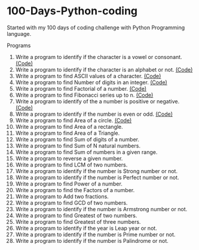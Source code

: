 # 100-Days-Python-coding
Started with my 100 days of coding challenge with Python Programming language.

Programs
1. Write a program to identify if the character is a vowel or consonant. [(Code)](https://github.com/sandyg6/100-Days-Python-coding/blob/main/Day01.py)
2. Write a program to identify if the character is an alphabet or not. [(Code)](https://github.com/sandyg6/100-Days-Python-coding/blob/main/Day02.py)
3. Write a program to find ASCII values of a character. [(Code)](https://github.com/sandyg6/100-Days-Python-coding/blob/main/Day03.py)
4. Write a program to find Number of digits in an integer. [(Code)](https://github.com/sandyg6/100-Days-Python-coding/blob/main/Day04.py)
5. Write a program to find Factorial of a number. [(Code)](https://github.com/sandyg6/100-Days-Python-coding/blob/main/Day05.py)
6. Write a program to find Fibonacci series up to n. [(Code)](https://github.com/sandyg6/100-Days-Python-coding/blob/main/Day06.py) 
7. Write a program to identify of the a number is positive or negative. [(Code)](https://github.com/sandyg6/100-Days-Python-coding/blob/main/Day07.py)
8. Write a program to identify if the number is even or odd. [(Code)](https://github.com/sandyg6/100-Days-Python-coding/blob/main/Day08.py)
9. Write a program to find Area of a circle. [(Code)](https://github.com/sandyg6/100-Days-Python-coding/blob/main/Day09.py)
10. Write a program to find Area of a rectangle. 
11. Write a program to find Area of a Triangle. 
12. Write a program to find Sum of digits of a number. 
13. Write a program to find Sum of N natural numbers. 
14. Write a program to find Sum of numbers in a given range. 
15. Write a program to reverse a given number. 
16. Write a program to find LCM of two numbers. 
17. Write a program to identify if the number is Strong number or not. 
18. Write a program to identify if the number is Perfect number or not. 
19. Write a program to find Power of a number. 
20. Write a program to find the Factors of a number. 
21. Write a program to Add two fractions. 
22. Write a program to find GCD of two numbers. 
23. Write a program to identify if the number is Armstrong number or not. 
24. Write a program to find Greatest of two numbers. 
25. Write a program to find Greatest of three numbers. 
26. Write a program to identify if the year is Leap year or not. 
27. Write a program to identify if the number is Prime number or not. 
28. Write a program to identify if the number is Palindrome or not.
